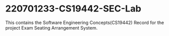 # 220701233-CS19442-SEC-Lab
This contains the Software Engineering Concepts(CS19442) Record for the project Exam Seating Arrangement System.
